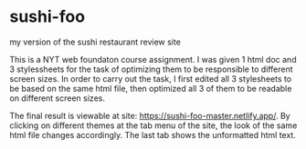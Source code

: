 # sushi-foo
my version of the sushi restaurant review site

This is a NYT web foundaton course assignment.  I was given 1 html doc and 3 stylessheets for the task of optimizing them to be responsible to different screen sizes.  In order to carry out the task, I first edited all 3 stylesheets to be based on the same html file, then optimized all 3 of them to be readable on different screen sizes.

The final result is viewable at site: https://sushi-foo-master.netlify.app/.  By clicking on different themes at the tab menu of the site, the look of the same html file changes accordingly.  The last tab shows the unformatted html text.
